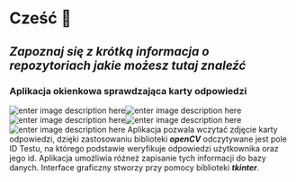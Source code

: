 # Cześć 👋
## *Zapoznaj się z krótką informacja o repozytoriach jakie możesz tutaj znaleźć*
### Aplikacja okienkowa sprawdzająca karty odpowiedzi 
![enter image description here](https://img.shields.io/badge/Python-3776AB.svg?style=for-the-badge&logo=Python&logoColor=white)![enter image description here](https://img.shields.io/badge/OpenCV-5C3EE8.svg?style=for-the-badge&logo=OpenCV&logoColor=white)![enter image description here](https://img.shields.io/badge/MySQL-4479A1.svg?style=for-the-badge&logo=MySQL&logoColor=white)![enter image description here](https://img.shields.io/badge/Windows-0078D6.svg?style=for-the-badge&logo=Windows&logoColor=white)![enter image description here](https://img.shields.io/badge/PyCharm-000000.svg?style=for-the-badge&logo=PyCharm&logoColor=white)
Aplikacja pozwala wczytać zdjęcie karty odpowiedzi, dzięki zastosowaniu biblioteki ***openCV*** odczytywane jest pole ID Testu, na którego podstawie weryfikuje odpowiedzi użytkownika oraz jego id. Aplikacja umożliwia różneż zapisanie tych informacji do bazy danych. Interface graficzny stworzy przy pomocy biblioteki ***tkinter***. 

<!--
**MaciejPelczar/MaciejPelczar** is a ✨ _special_ ✨ repository because its `README.md` (this file) appears on your GitHub profile.

Here are some ideas to get you started:

- 🔭 I’m currently working on ...
- 🌱 I’m currently learning ...
- 👯 I’m looking to collaborate on ...
- 🤔 I’m looking for help with ...
- 💬 Ask me about ...
- 📫 How to reach me: ...
- 😄 Pronouns: ...
- ⚡ Fun fact: ...
-->
